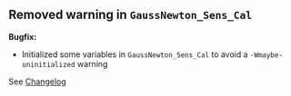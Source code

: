 ## Removed warning in `GaussNewton_Sens_Cal`

**Bugfix:**
- Initialized some variables in `GaussNewton_Sens_Cal` to avoid a `-Wmaybe-uninitialized` warning

See [Changelog](Changelog.md)